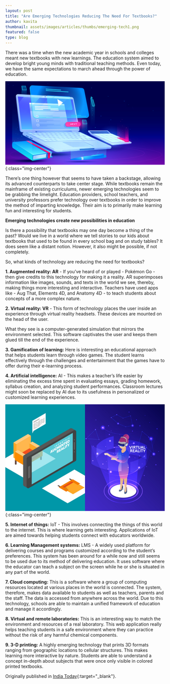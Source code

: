 ```yaml
---
layout: post
title: "Are Emerging Technologies Reducing The Need For Textbooks?"
author: kavita
thumbnail: assets/images/articles/thumbs/emerging-tech1.png
featured: false
type: blog
---
```


There was a time when the new academic year in schools and colleges meant new textbooks with new learnings. The education system aimed to develop bright young minds with traditional teaching methods. Even today, we have the same expectations to march ahead through the power of education.

![emerging-tech](/assets/images/articles/emerging-tech1.png){:class="img-center"}

There’s one thing however that seems to have taken a backstage, allowing its advanced counterparts to take center stage. While textbooks remain the mainframe of existing curriculums, newer emerging technologies seem to be grabbing the limelight. Education providers, school teachers, and university professors prefer technology over textbooks in order to improve the method of imparting knowledge. Their aim is to primarily make learning fun and interesting for students.

**Emerging technologies create new possibilities in education**

Is there a possibility that textbooks may one day become a thing of the past? Would we live in a world where we tell stories to our kids about textbooks that used to be found in every school bag and on study tables? It does seem like a distant notion. However, it also might be possible, if not completely.

So, what kinds of technology are reducing the need for textbooks?

**1. Augmented reality: AR** - If you’ve heard of or played - Pokémon Go - then give credits to this technology for making it a reality. AR superimposes information like images, sounds, and texts in the world we see, thereby, making things more interesting and interactive. Teachers have used apps like - Aug That, Elements 4D, and Anatomy 4D - to teach students about concepts of a more complex nature.

**2. Virtual reality: VR** - This form of technology places the user inside an experience through virtual reality headsets. These devices are mounted on the head of the user.

What they see is a computer-generated simulation that mirrors the environment selected. This software captivates the user and keeps them glued till the end of the experience.

**3. Gamification of learning:** Here is interesting an educational approach that helps students learn through video games. The student learns effectively through the challenges and entertainment that the games have to offer during their e-learning process.

**4. Artificial intelligence:** AI - This makes a teacher’s life easier by eliminating the excess time spent in evaluating essays, grading homework, syllabus creation, and analyzing student performances. Classroom lectures might soon be replaced by AI due to its usefulness in personalized or customized learning experiences.

![emerging-tech](/assets/images/articles/emerging-tech2.png){:class="img-center"}

**5. Internet of things:** IoT - This involves connecting the things of this world to the internet. This is where learning gets interesting. Applications of IoT are aimed towards helping students connect with educators worldwide.

**6. Learning Management systems:** LMS - A widely used platform for delivering courses and programs customized according to the student’s preferences. This system has been around for a while now and still seems to be used due to its method of delivering education. It uses software where the educator can teach a subject on the screen while he or she is situated in any part of the world.

**7. Cloud computing:** This is a software where a group of computing resources located at various places in the world is connected. The system, therefore, makes data available to students as well as teachers, parents and the staff. The data is accessed from anywhere across the world. Due to this technology, schools are able to maintain a unified framework of education and manage it accordingly.

**8. Virtual and remote laboratories:** This is an interesting way to match the environment and resources of a real laboratory. This web application really helps teaching students in a safe environment where they can practice without the risk of any harmful chemical components.

**9. 3-D printing:** A highly emerging technology that prints 3D formats ranging from geographic locations to cellular structures. This makes learning more interactive by nature. Students are able to understand a concept in-depth about subjects that were once only visible in colored printed textbooks.

Originally published in [India Today](https://www.indiatoday.in/education-today/featurephilia/story/are-emerging-technologies-reducing-the-need-for-textbooks-1641849-2020-01-31){:target="\_blank"}.

